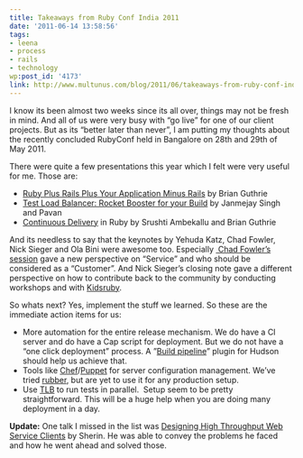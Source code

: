 ```yaml
---
title: Takeaways from Ruby Conf India 2011
date: '2011-06-14 13:58:56'
tags:
- leena
- process
- rails
- technology
wp:post_id: '4173'
link: http://www.multunus.com/blog/2011/06/takeaways-from-ruby-conf-india-2011/
---
```


I know its been almost two weeks since its all over, things may not be fresh in mind. And all of us were very busy with “go live” for one of our client projects. But as its “better later than never”, I am putting my thoughts about the recently concluded RubyConf held in Bangalore on 28th and 29th of May 2011.

There were quite a few presentations this year which I felt were very useful for me. Those are:
- [Ruby Plus Rails Plus Your Application Minus Rails](http://rubyconfindia.org/2011/presentations/brianGuthrie-RubyPlusRailsPlusAppMinusRails.key) by Brian Guthrie
- [Test Load Balancer: Rocket Booster for your Build](http://rubyconfindia.org/2011/presentations/janmejay-TLB-rocketBoosterForYourBuild.pdf) by Janmejay Singh and Pavan
- [Continuous Delivery](http://rubyconfindia.org/2011/presentations/brianGuthrie-ContinuousDelivery.key) in Ruby by Srushti Ambekallu and Brian Guthrie

And its needless to say that the keynotes by Yehuda Katz, Chad Fowler, Nick Sieger and Ola Bini were awesome too. Especially
[ Chad Fowler’s session](http://rubyconfindia.org/2011/presentations/chadFowler-service.key) gave a new perspective on “Service” and who should be considered as a “Customer”. And Nick Sieger’s closing note gave a different perspective on how to contribute back to the community by conducting workshops and with [Kidsruby](http://kidsruby.com/).

So whats next? Yes, implement the stuff we learned. So these are the immediate action items for us:

- More automation for the entire release mechanism. We do have a CI server and do have a Cap script for deployment. But we do not have a “one click deployment” process. A ”[Build pipeline](http://www.google.com/url?sa=D&q=http://code.google.com/p/build-pipeline-plugin/)” plugin for Hudson should help us achieve that.
- Tools like [Chef](http://wiki.opscode.com/display/chef/Home)/[Puppet](http://www.puppetlabs.com/puppet/introduction/) for server configuration management. We’ve tried [rubber](https://github.com/wr0ngway/rubber/wiki), but are yet to use it for any production setup.
- Use [TLB](http://test-load-balancer.github.com/) to run tests in parallel.  Setup seem to be pretty straightforward. This will be a huge help when you are doing many deployment in a day.

**Update:** One talk I missed in the list was [Designing High Throughput Web Service Clients](http://rubyconfindia.org/2011/presentations/sherinC-DesigningHighThroughputWebServiceClients.key) by Sherin. He was able to convey the problems he faced and how he went ahead and solved those.
